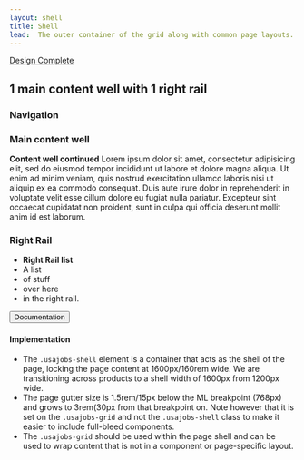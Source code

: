 ```yaml
---
layout: shell
title: Shell
lead:  The outer container of the grid along with common page layouts.
---
```


<div class="usajobs-grid">
  <div class="usa-width-one-whole">
    <p>
      <a href="{{ site.baseurl }}/getting-started/#maturity" class="usa-label maturity design_complete">Design Complete</a>
    </p>
  </div>
</div>

<div class="usajobs-grid">
  <div class="usajobs-width-one-whole">
    <h2 class="usa-heading">1 main content well with 1 right rail</h2>
  </div>
</div>

<div class="usajobs-grid usajobs-grid-example usajobs-grid-example-blank">
  <div class="usajobs-width-one-whole">
    <div class="usa-grid-example usa-grid-example-blank">
      <h3>Navigation</h3>
    </div>
  </div>
  <section class="usajobs-content-well">
    <div class="usa-grid-example usa-grid-example-blank">
      <h3>Main content well</h3>
      <p>
        <strong>Content well continued</strong> Lorem ipsum dolor sit amet, consectetur adipisicing elit, sed do eiusmod tempor incididunt ut labore et dolore magna aliqua. Ut enim ad minim veniam, quis nostrud exercitation ullamco laboris nisi ut aliquip ex ea commodo
        consequat. Duis aute irure dolor in reprehenderit in voluptate velit esse
        cillum dolore eu fugiat nulla pariatur. Excepteur sint occaecat cupidatat non
        proident, sunt in culpa qui officia deserunt mollit anim id est laborum.
      </p>
    </div>
  </section>
  <aside class="usajobs-rightrail">
    <div class="usa-grid-example usa-grid-example-blank">
      <h3>Right Rail</h3>
      <ul class="usajobs-unstyled-list">
        <li><strong>Right Rail list</strong></li>
        <li>A list</li>
        <li>of stuff</li>
        <li>over here</li>
        <li>in the right rail.</li>
      </ul>
    </div>
  </aside>
</div>

<div class="usajobs-grid">
  <div class="usajobs-width-one-whole">
    <div class="usa-accordion-bordered usa-accordion-docs">
      <button class="usa-button-unstyled usa-accordion-button"
          aria-expanded="true" aria-controls="doc-0">
        Documentation
      </button>
      <div id="doc-0" aria-hidden="false" class="usa-accordion-content">
        <h4 class="usa-heading">Implementation</h4>
        <ul class="usa-content-list">
          <li>The <code>.usajobs-shell</code> element is a container that acts as the shell of the page, locking the page content at 1600px/160rem wide. We are transitioning across products to a shell width of 1600px from 1200px wide.</li>
          <li>The page gutter size is 1.5rem/15px below the ML breakpoint (768px) and grows to 3rem(30px from that breakpoint on. Note however that it is set on the <code>.usajobs-grid</code> and not the <code>.usajobs-shell</code> class to make it easier to include full-bleed components.</li>
          <li>The <code>.usajobs-grid</code> should be used within the page shell and can be used to wrap content that is not in a component or page-specific layout.</li>
        </ul>
      </div>
    </div>
  </div>
</div>
